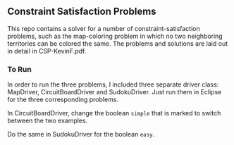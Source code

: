 ## Constraint Satisfaction Problems

This repo contains a solver for a number of constraint-satisfaction problems, such as the map-coloring problem in which no two neighboring territories can be colored the same. The problems and solutions are laid out in detail in CSP-KevinF.pdf.




### To Run

In order to run the three problems, I included three separate driver class: MapDriver, CircuitBoardDriver and SudokuDriver. Just run them in Eclipse for the three corresponding problems. 

In CircuitBoardDriver, change the boolean ```simple``` that is marked to switch between the two examples.

Do the same in SudokuDriver for the boolean ```easy```.


